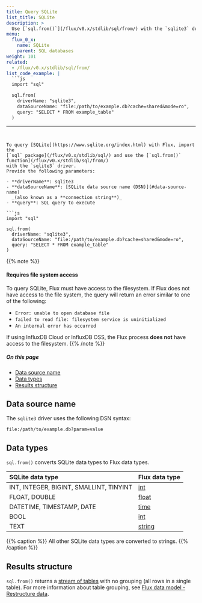 ```yaml
---
title: Query SQLite
list_title: SQLite
description: >
  Use [`sql.from()`](/flux/v0.x/stdlib/sql/from/) with the `sqlite3` driver to query SQLite.
menu:
  flux_0_x:
    name: SQLite
    parent: SQL databases
weight: 101
related:
  - /flux/v0.x/stdlib/sql/from/
list_code_example: |
  ```js
  import "sql"

  sql.from(
    driverName: "sqlite3",
    dataSourceName: "file:/path/to/example.db?cache=shared&mode=ro",
    query: "SELECT * FROM example_table"
  )
  ```
---
```


To query [SQLite](https://www.sqlite.org/index.html) with Flux, import the
[`sql` package](/flux/v0.x/stdlib/sql/) and use the [`sql.from()` function](/flux/v0.x/stdlib/sql/from/)
with the `sqlite3` driver.
Provide the following parameters:

- **driverName**: sqlite3
- **dataSourceName**: [SQLite data source name (DSN)](#data-source-name)
  _(also known as a **connection string**)_
- **query**: SQL query to execute

```js
import "sql"

sql.from(
  driverName: "sqlite3",
  dataSourceName: "file:/path/to/example.db?cache=shared&mode=ro",
  query: "SELECT * FROM example_table"
)
```

{{% note %}}
#### Requires file system access
To query SQLite, Flux must have access to the filesystem.
If Flux does not have access to the file system, the query will return an error
similar to one of the following:

- `Error: unable to open database file`
- `failed to read file: filesystem service is uninitialized`
- `An internal error has occurred`

If using InfluxDB Cloud or InfluxDB OSS, the Flux process **does not** have 
access to the filesystem.
{{% /note %}}

##### On this page

- [Data source name](#data-source-name)
- [Data types](#data-types)
- [Results structure](#results-structure)

## Data source name
The `sqlite3` driver uses the following DSN syntax:

```
file:/path/to/example.db?param=value
```

## Data types
`sql.from()` converts SQLite data types to Flux data types.

| SQLite data type                        | Flux data type                                |
| :-------------------------------------- | :-------------------------------------------- |
| INT, INTEGER, BIGINT, SMALLINT, TINYINT | [int](/flux/v0.x/spec/types/#numeric-types)   |
| FLOAT, DOUBLE                           | [float](/flux/v0.x/spec/types/#numeric-types) |
| DATETIME, TIMESTAMP, DATE               | [time](/flux/v0.x/spec/types/#time-types)     |
| BOOL                                    | [int](/flux/v0.x/spec/types/#numeric-types)   |
| TEXT                                    | [string](/flux/v0.x/spec/types/#string-types) |

{{% caption %}}
All other SQLite data types are converted to strings.
{{% /caption %}}

## Results structure
`sql.from()` returns a [stream of tables](/flux/v0.x/get-started/data-structure/#stream-of-tables)
with no grouping (all rows in a single table).
For more information about table grouping, see
[Flux data model - Restructure data](/flux/v0.x/get-started/data-model/#restructure-data).
